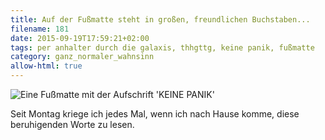 ```yaml
---
title: Auf der Fußmatte steht in großen, freundlichen Buchstaben...
filename: 181
date: 2015-09-19T17:59:21+02:00
tags: per anhalter durch die galaxis, thhgttg, keine panik, fußmatte
category: ganz_normaler_wahnsinn
allow-html: true
---
```

<img alt="Eine Fußmatte mit der Aufschrift 'KEINE PANIK'" title="Diese Fußmatte verkauft sich etwas besser als die Encyclopaedia Galactica." src="/hosted_files/497/download">
<p>Seit Montag kriege ich jedes Mal, wenn ich nach Hause komme, diese beruhigenden Worte zu lesen.</p>
